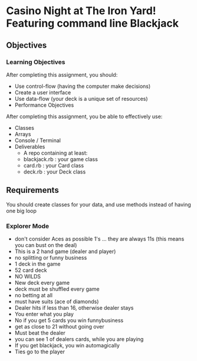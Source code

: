 # Casino Night at The Iron Yard! Featuring command line Blackjack

## Objectives

### Learning Objectives

After completing this assignment, you should:

* Use control-flow (having the computer make decisions)
* Create a user interface
* Use data-flow (your deck is a unique set of resources)
* Performance Objectives

After completing this assignment, you be able to effectively use:

* Classes
* Arrays
* Console / Terminal
* Deliverables
  * A repo containing at least:
  * blackjack.rb : your game class
  * card.rb : your Card class
  * deck.rb : your Deck class

## Requirements

You should create classes for your data, and use methods instead of having one big loop

### Explorer Mode

* don't consider Aces as possible 1's ... they are always 11s (this means you can bust on the deal)
* This is a 2 hand game (dealer and player)
* no splitting or funny business
* 1 deck in the game
* 52 card deck
* NO WILDS
* New deck every game
* deck must be shuffled every game
* no betting at all
* must have suits (ace of diamonds)
* Dealer hits if less than 16, otherwise dealer stays
* You enter what you play
* No if you get 5 cards you win funnybusiness
* get as close to 21 without going over
* Must beat the dealer
* you can see 1 of dealers cards, while you are playing
* If you get blackjack, you win automagically
* Ties go to the player
